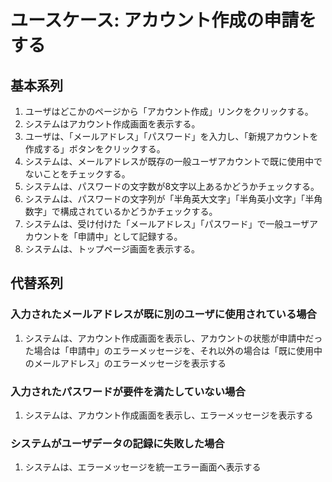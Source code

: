 # ユースケース: アカウント作成の申請をする

## 基本系列

1. ユーザはどこかのページから「アカウント作成」リンクをクリックする。
2. システムはアカウント作成画面を表示する。
3. ユーザは、「メールアドレス」「パスワード」を入力し、「新規アカウントを作成する」ボタンをクリックする。
4. システムは、メールアドレスが既存の一般ユーザアカウントで既に使用中でないことをチェックする。
5. システムは、パスワードの文字数が8文字以上あるかどうかチェックする。
6. システムは、パスワードの文字列が「半角英大文字」「半角英小文字」「半角数字」で構成されているかどうかチェックする。
7. システムは、受け付けた「メールアドレス」「パスワード」で一般ユーザアカウントを「申請中」として記録する。
8. システムは、トップページ画面を表示する。


## 代替系列

### 入力されたメールアドレスが既に別のユーザに使用されている場合

1. システムは、アカウント作成画面を表示し、アカウントの状態が申請中だった場合は「申請中」のエラーメッセージを、それ以外の場合は「既に使用中のメールアドレス」のエラーメッセージを表示する

### 入力されたパスワードが要件を満たしていない場合

1. システムは、アカウント作成画面を表示し、エラーメッセージを表示する

### システムがユーザデータの記録に失敗した場合

1. システムは、エラーメッセージを統一エラー画面へ表示する
